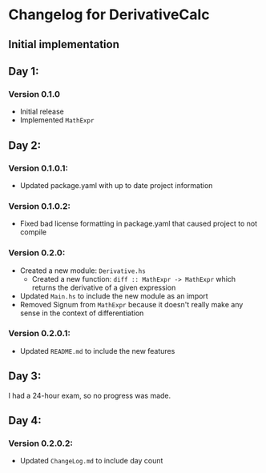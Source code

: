 # Changelog for DerivativeCalc

## Initial implementation

## Day 1:

### Version 0.1.0
- Initial release
- Implemented `MathExpr`

## Day 2:

### Version 0.1.0.1:
- Updated package.yaml with up to date project information
### Version 0.1.0.2:
- Fixed bad license formatting in package.yaml that caused project to not compile

### Version 0.2.0:
- Created a new module: `Derivative.hs`
    - Created a new function: `diff :: MathExpr -> MathExpr` which returns the derivative of a given expression
- Updated `Main.hs` to include the new module as an import
- Removed Signum from `MathExpr` because it doesn't really make any sense in the context of differentiation

### Version 0.2.0.1:
- Updated `README.md` to include the new features

## Day 3:
I had a 24-hour exam, so no progress was made.


## Day 4:

### Version 0.2.0.2:

- Updated `ChangeLog.md` to include day count
